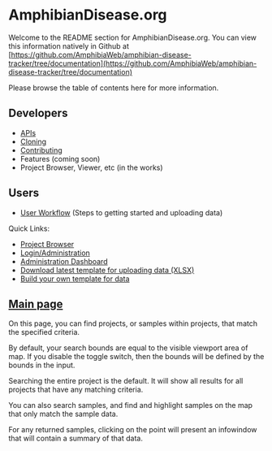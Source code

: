 AmphibianDisease.org
=======================

Welcome to the README section for AmphibianDisease.org. You can view this information natively in Github at [https://github.com/AmphibiaWeb/amphibian-disease-tracker/tree/documentation](https://github.com/AmphibiaWeb/amphibian-disease-tracker/tree/documentation)

Please browse the table of contents here for more information.

## Developers     
 - [APIs](https://amphibian-disease-tracker.readthedocs.io/en/latest/APIs/)
 - [Cloning](https://amphibian-disease-tracker.readthedocs.io/en/latest/Cloning/)
 - [Contributing](https://amphibian-disease-tracker.readthedocs.io/en/latest/Contributing/)
 - Features (coming soon)
 - Project Browser, Viewer, etc  (in the works)      


## Users
 - [User Workflow](https://amphibian-disease-tracker.readthedocs.io/en/latest/User%20Workflow/) (Steps to getting started and uploading data)
 

Quick Links:

- [Project Browser](https://amphibiandisease.org/project.php)<i class="fas fa-external-link-alt"></i>
- [Login/Administration](https://amphibiandisease.org/admin)<i class="fas fa-external-link-alt"></i>
- [Administration Dashboard](https://amphibiandisease.org/admin-page.html)<i class="fas fa-external-link-alt"></i>
- [Download latest template for uploading data (XLSX)](https://berkeley.box.com/v/AmphibianDisease-template)<i class="fas fa-file-download"></i>
- [Build your own template for data](http://www.biscicol.org/template)<i class="fas fa-external-link-alt"></i>

## [Main page](https://amphibiandisease.org)

On this page, you can find projects, or samples within projects, that match the specified criteria.

By default, your search bounds are equal to the visible viewport area of map. If you disable the toggle switch, then the bounds will be defined by the bounds in the input.

Searching the entire project is the default. It will show all results for all projects that have any matching criteria.

You can also search samples, and find and highlight samples on the map that only match the sample data.

For any returned samples, clicking on the point will present an infowindow that will contain a summary of that data.
